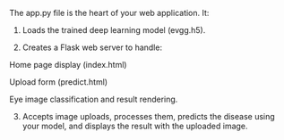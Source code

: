 The app.py file is the heart of your web application. It:

1. Loads the trained deep learning model (evgg.h5).

2. Creates a Flask web server to handle:

Home page display (index.html)

Upload form (predict.html)

Eye image classification and result rendering.

3. Accepts image uploads, processes them, predicts the disease using your model, and displays the result with the uploaded image.
